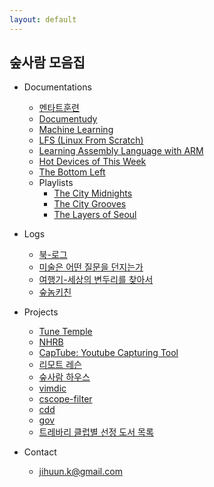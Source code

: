 ```yaml
---
layout: default
---
```


## 숲사람 모음집
  
* Documentations

	- [멘타트훈련](https://velog.io/@soopsaram)
	- [Documentudy](http://soopsaram.com/documentudy/)
	- [Machine Learning](http://soopsaram.com/ml/)
	- [LFS (Linux From Scratch)](http://soopsaram.com/lfs/)
	- [Learning Assembly Language with ARM](http://soopsaram.com/assembly/)
	- [Hot Devices of This Week](http://soopsaram.com/hot-devices)  
	- [The Bottom Left](https://soundcloud.app.goo.gl/MwMjS)  
	- Playlists
		- [The City Midnights](https://music.apple.com/kr/playlist/the-city-midnights/pl.u-06oxDGgt9Drg8B)
		- [The City Grooves](https://music.apple.com/kr/playlist/the-city-grooves/pl.u-XkD00v0uNj1Pl3)
		- [The Layers of Seoul](https://music.apple.com/kr/playlist/the-layers-of-seoul/pl.u-r2yB1W4TqNMX4L)

* Logs

	- [북-로그](http://instagram.com/soopsaram)
	- [미술은 어떤 질문을 던지는가](https://brunch.co.kr/magazine/by-art)
	- [여행기-세상의 변두리를 찾아서](http://soopsaram.com/travel/)
	- [숲놈키친](https://www.instagram.com/stories/highlights/17881324732514423/)
  
* Projects

	- [Tune Temple](https://instagram.com/tune.temple)  
	- [NHRB](https://www.instagram.com/nhrb.space/)
	- [CapTube: Youtube Capturing Tool](https://github.com/captube/youtube_capture)  
	- [리모트 레슨](http://remote-lesson.org)
	- [숲사람 하우스](https://www.airbnb.co.kr/rooms/17832761)
	- [vimdic](https://github.com/vimdic/vimdic)
	- [cscope-filter](https://github.com/scriptworld/cscope-filter)
	- [cdd](https://github.com/scriptworld/cdd)
	- [gov](https://github.com/scriptworld/gov)
	- [트레바리 클럽별 선정 도서 목록](https://github.com/jihuun/web_crawlers/blob/master/trevari/trevari_book_list.md)

* Contact  
	- <jihuun.k@gmail.com>   
